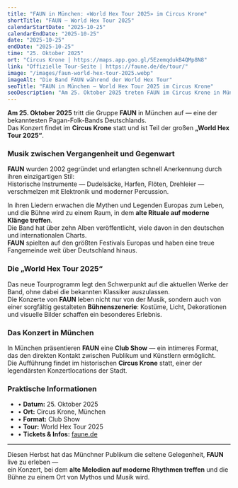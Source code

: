 ```yaml
---
title: "FAUN in München: «World Hex Tour 2025» im Circus Krone"
shortTitle: "FAUN — World Hex Tour 2025"
calendarStartDate: "2025-10-25"
calendarEndDate: "2025-10-25"
date: "2025-10-25"
endDate: "2025-10-25"
time: "25. Oktober 2025"
ort: "Circus Krone | https://maps.app.goo.gl/5EzemqdukB4QMp8N8"
link: "Offizielle Tour-Seite | https://faune.de/de/tour/"
image: "/images/faun-world-hex-tour-2025.webp"
imageAlt: "Die Band FAUN während der World Hex Tour"
seoTitle: "FAUN in München — World Hex Tour 2025 im Circus Krone"
seoDescription: "Am 25. Oktober 2025 treten FAUN im Circus Krone in München auf — im Rahmen der World Hex Tour 2025. Pagan Folk, historische Instrumente und moderne Sounds."
---
```


**Am 25. Oktober 2025** tritt die Gruppe **FAUN** in München auf — eine der bekanntesten Pagan-Folk-Bands Deutschlands.  
Das Konzert findet im **Circus Krone** statt und ist Teil der großen **„World Hex Tour 2025“**.

### Musik zwischen Vergangenheit und Gegenwart

**FAUN** wurden 2002 gegründet und erlangten schnell Anerkennung durch ihren einzigartigen Stil:  
Historische Instrumente — Dudelsäcke, Harfen, Flöten, Drehleier — verschmelzen mit Elektronik und moderner Percussion.  

In ihren Liedern erwachen die Mythen und Legenden Europas zum Leben, und die Bühne wird zu einem Raum, in dem **alte Rituale auf moderne Klänge treffen**.  
Die Band hat über zehn Alben veröffentlicht, viele davon in den deutschen und internationalen Charts.  
**FAUN** spielten auf den größten Festivals Europas und haben eine treue Fangemeinde weit über Deutschland hinaus.

### Die „World Hex Tour 2025“

Das neue Tourprogramm legt den Schwerpunkt auf die aktuellen Werke der Band, ohne dabei die bekannten Klassiker auszulassen.  
Die Konzerte von **FAUN** leben nicht nur von der Musik, sondern auch von einer sorgfältig gestalteten **Bühnenszenerie**: Kostüme, Licht, Dekorationen und visuelle Bilder schaffen ein besonderes Erlebnis.

### Das Konzert in München

In München präsentieren **FAUN** eine **Club Show** — ein intimeres Format, das den direkten Kontakt zwischen Publikum und Künstlern ermöglicht.  
Die Aufführung findet im historischen **Circus Krone** statt, einer der legendärsten Konzertlocations der Stadt.

### Praktische Informationen

- • **Datum:** 25. Oktober 2025  
- • **Ort:** Circus Krone, München  
- • **Format:** Club Show  
- • **Tour:** World Hex Tour 2025  
- • **Tickets & Infos:** [faune.de](https://faune.de/de/tour/)  

---

Diesen Herbst hat das Münchner Publikum die seltene Gelegenheit, **FAUN** live zu erleben —  
ein Konzert, bei dem **alte Melodien auf moderne Rhythmen treffen** und die Bühne zu einem Ort von Mythos und Musik wird.
